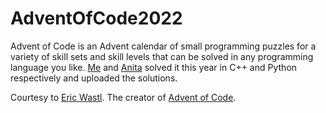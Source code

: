 # AdventOfCode2022

Advent of Code is an Advent calendar of small programming puzzles for a variety of skill sets and skill levels that can be solved in any programming language you like. [Me](https://github.com/Dimi99) and [Anita](https://github.com/tnitn) solved it this year in C++ and Python respectively and uploaded the solutions.

Courtesy to [Eric Wastl](http://was.tl). The creator of [Advent of Code](https://adventofcode.com/).


